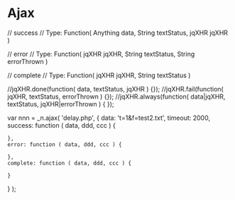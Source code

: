 
# Ajax



// success
// Type: Function( Anything data, String textStatus, jqXHR jqXHR )

// error
// Type: Function( jqXHR jqXHR, String textStatus, String errorThrown )

// complete
// Type: Function( jqXHR jqXHR, String textStatus )

//jqXHR.done(function( data, textStatus, jqXHR ) {});
//jqXHR.fail(function( jqXHR, textStatus, errorThrown ) {});
//jqXHR.always(function( data|jqXHR, textStatus, jqXHR|errorThrown ) { });

    
var nnn = _n.ajax( 'delay.php', {
    data: 't=1&f=test2.txt',
    timeout: 2000,
    success: function ( data, ddd, ccc ) {
        
    },
    error: function ( data, ddd, ccc ) {
        
    },
    complete: function ( data, ddd, ccc ) {
        
    }
} );